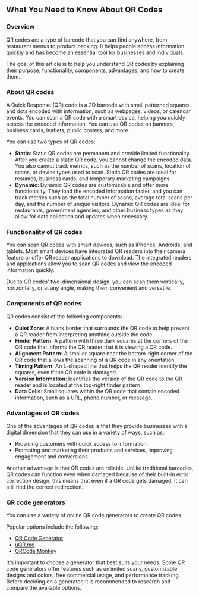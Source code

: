 ## What You Need to Know About QR Codes

### Overview

QR codes are a type of barcode that you can find anywhere, from restaurant menus to product packing. It helps people access information quickly and has become an essential tool for businesses and individuals. 

The goal of this article is to help you understand QR codes by explaining their purpose, functionality, components, advantages, and how to create them.

### About QR codes

A Quick Response (QR) code is a 2D barcode with small patterned squares and dots encoded with information, such as webpages, videos, or calendar events. You can scan a QR code with a smart device, helping you quickly access the encoded information. You can use QR codes on banners, business cards, leaflets, public posters, and more.

You can use two types of QR codes: 

* **Static**: Static QR codes are permanent and provide limited functionality. After you create a static QR code, you cannot change the encoded data. You also cannot track metrics, such as the number of scans, location of scans, or device types used to scan. Static QR codes are ideal for resumes, business cards, and temporary marketing campaigns.
* **Dynamic**: Dynamic QR codes are customizable and offer more functionality. They load the encoded information faster, and you can track metrics such as the total number of scans, average total scans per day, and the number of unique visitors. Dynamic QR codes are ideal for restaurants, government agencies, and other business types as they allow for data collection and updates when necessary.

### Functionality of QR codes

You can scan QR codes with smart devices, such as iPhones, Androids, and tablets. Most smart devices have integrated QR readers into their camera feature or offer QR reader applications to download. The integrated readers and applications allow you to scan QR codes and view the encoded information quickly. 

Due to QR codes' two-dimensional design, you can scan them vertically, horizontally, or at any angle, making them convenient and versatile.

### Components of QR codes

QR codes consist of the following components:

* **Quiet Zone**: A blank border that surrounds the QR code to help prevent a QR reader from interpreting anything outside the code.
* **Finder** **Pattern**: A pattern with three dark squares at the corners of the QR code that informs the QR reader that it is viewing a QR code.
* **Alignment Pattern**: A smaller square near the bottom-right corner of the QR code that allows the scanning of a QR code in any orientation.
* **Timing Pattern**: An L-shaped line that helps the QR reader identify the squares, even if the QR code is damaged.
* **Version Information**: Identifies the version of the QR code to the QR reader and is located at the top-right finder pattern.
* **Data Cells**: Small squares within the QR code that contain encoded information, such as a URL, phone number, or message.

### Advantages of QR codes

One of the advantages of QR codes is that they provide businesses with a digital dimension that they can use in a variety of ways, such as:

* Providing customers with quick access to information.
* Promoting and marketing their products and services, improving engagement and conversions.

Another advantage is that QR codes are reliable. Unlike traditional barcodes, QR codes can function even when damaged because of their built-in error correction design; this means that even if a QR code gets damaged, it can still find the correct redirection.

### QR code generators

You can use a variety of online QR code generators to create QR codes.

Popular options include the following:

* [QR Code Generator](https://www.qr-code-generator.com/free-generator/?ut_source=google_c&ut_medium=cpc&ut_campaign=en_top_kw&ut_content=qr_generator_exact&ut_term=qr-code-generator_e&gclid=CjwKCAjw64eJBhAGEiwABr9o2Ht7ItP5pRaUY_fKvDI8rsxygzlbRd1ysPqUHXOnv4rWOlY3JJesbBoCXOQQAvD_BwE)
* [uQR.me](https://uqr.me/qr-code-generator/?ut_medium=cpc&ut_source=google&ut_campaign=2020-first&ut_term=qr-code-generator&ut_content=en&utm_term=qr-code-generator&utm_campaign=US+Campaigns&utm_source=adwords&utm_medium=ppc&hsa_acc=9523064648&hsa_cam=11226472739&hsa_grp=109303395039&hsa_ad=468751604145&hsa_src=g&hsa_tgt=kwd-374425108492&hsa_kw=qr-code-generator&hsa_mt=e&hsa_net=adwords&hsa_ver=3&gclid=CjwKCAjw64eJBhAGEiwABr9o2AbZwwS4iE1Kk6oyySe__lRpLmjmqEVuLgSJCBT9pWoIidPnhH2OVRoC3xkQAvD_BwE)
* [QRCode Monkey](https://www.qrcode-monkey.com/)

It's important to choose a generator that best suits your needs. Some QR code generators offer features such as unlimited scans, customizable designs and colors, free commercial usage, and performance tracking. Before deciding on a generator, it is recommended to research and compare the available options.
